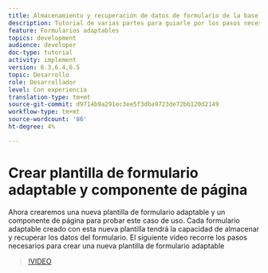 ```yaml
---
title: Almacenamiento y recuperación de datos de formulario de la base de datos MySQL
description: Tutorial de varias partes para guiarle por los pasos necesarios para almacenar y recuperar datos de formulario
feature: Formularios adaptables
topics: development
audience: developer
doc-type: tutorial
activity: implement
version: 6.3,6.4,6.5
topic: Desarrollo
role: Desarrollador
level: Con experiencia
translation-type: tm+mt
source-git-commit: d9714b9a291ec3ee5f3dba9723de72bb120d2149
workflow-type: tm+mt
source-wordcount: '86'
ht-degree: 4%

---
```


# Crear plantilla de formulario adaptable y componente de página

Ahora crearemos una nueva plantilla de formulario adaptable y un componente de página para probar este caso de uso. Cada formulario adaptable creado con esta nueva plantilla tendrá la capacidad de almacenar y recuperar los datos del formulario.
El siguiente vídeo recorre los pasos necesarios para crear una nueva plantilla de formulario adaptable
>[!VIDEO](https://video.tv.adobe.com/v/27828?quality=9&learn=on)


